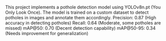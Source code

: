 This project implements a pothole detection model using YOLOv8n.pt (You Only Look Once). The model is trained on a custom dataset to detect potholes in images and annotate them accordingly.
Precision: 0.87 (High accuracy in detecting potholes)
Recall: 0.64 (Moderate, some potholes are missed)
mAP@50: 0.70 (Decent detection capability)
mAP@50-95: 0.34 (Needs improvement for generalization)
